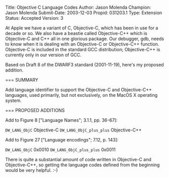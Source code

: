 Title:       Objective C Language Codes
Author:      Jason Molenda
Champion:    Jason Molenda
Submit-Date: 2003-12-03
Propid:      031203.1
Type:        Extension
Status:      Accepted
Version:     3

At Apple we have a variant of C, Objective-C, which has been in use for
a decade or so.  We also have a beastie called Objective-C++ which is
Objective-C and C++ all in one glorious package.  Our debugger, gdb,
needs to know when it is dealing with an Objective-C or Objective-C++
function.  Objective-C is included in the standard GCC distribution;
Objective-C++ is currently only in our version of GCC.

Based on Draft 8 of the DWARF3 standard (2001-11-19), here's my
proposed addition.


=== SUMMARY

Add language identifier to support the Objective-C and Objective-C++
languages, used primarily, but not exclusively, on the MacOS X
operating system.

=== PROPOSED ADDITIONS

Add to Figure 8 ["Language Names"; 3.1.1, pp. 36-67]:

   `DW_LANG_ObjC`            Objective-C
   `DW_LANG_ObjC_plus_plus`  Objective-C++

Add to Figure 27 ["Language encodings"; 7.12, p. 143]:

   `DW_LANG_ObjC`            0x0010
   `DW_LANG_ObjC_plus_plus`  0x0011




There is quite a substantial amount of code written in Objective-C and
Objective-C++, so getting the language codes defined from the beginning
would be very helpful. :-)
